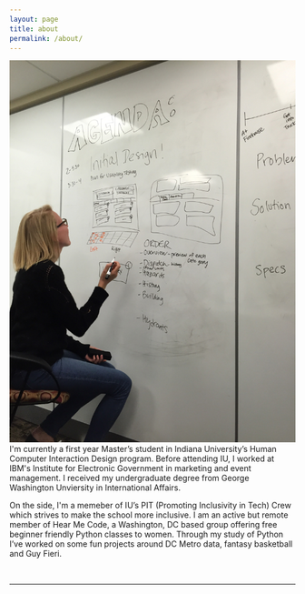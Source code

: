 ```yaml
---
layout: page
title: about
permalink: /about/
---
```


<img class="col one right" src="/img/another_whiteboard.jpeg">


<br/>
I'm currently a first year Master’s student in Indiana University’s <a class="homepage_keywords">Human Computer Interaction Design</a> program. Before attending IU, I worked at <a class="homepage_keywords">IBM's Institute for Electronic Government</a> in marketing and event management. I received my undergraduate degree from George Washington Unviersity in <a class="homepage_keywords">International Affairs</a>. 

On the side, I'm a memeber of IU’s <a class="homepage_keywords">PIT (Promoting Inclusivity in Tech) Crew</a> which strives to make the school more inclusive. I am an active but remote member of <a class="homepage_keywords">Hear Me Code</a>, a Washington, DC based group offering free beginner friendly Python classes to women. Through my study of <a class="homepage_keywords">Python</a> I’ve worked on some fun projects around DC Metro data, fantasy basketball and Guy Fieri. 

<br/>
<hr/>
<br/>
<span class="contacticon center">
	<a href="mailto:maggie.criqui@gmail.com"><i class="fa fa-envelope-square"></i></a>
	<a href="https://github.com/mcriqui" target="_blank"><i class="fa fa-github-square"></i></a>
	<a href="https://www.linkedin.com/in/maggie-criqui-4ba46a2a" target="_blank"><i class="fa fa-linkedin-square"></i></a>
	<a href="https://twitter.com/MaggieCriqui" target="_blank"><i class="fa fa-twitter-square"></i></a>
</span>



